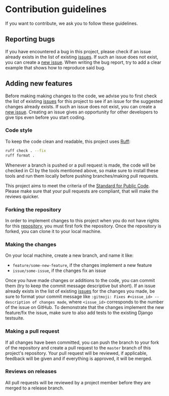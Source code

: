 # Contribution guidelines

If you want to contribute, we ask you to follow these guidelines.

## Reporting bugs

If you have encountered a bug in this project, please check if an issue already 
exists in the list of existing [issues][issues]. If such an issue does not 
exist, you can create a [new issue][new_issue]. When writing the bug report, 
try to add a clear example that shows how to reproduce said bug.

## Adding new features

Before making making changes to the code, we advise you to first check the list 
of existing [issues][issues] for this project to see if an issue for the 
suggested changes already exists. If such an issue does not exist, you can 
create a [new issue][new_issue]. Creating an issue gives an opportunity for 
other developers to give tips even before you start coding.

### Code style

To keep the code clean and readable, this project uses [Ruff](https://docs.astral.sh/ruff/):

```bash
ruff check . --fix
ruff format .
```
Whenever a branch is pushed or a pull request is made, the code will be checked 
in CI by the tools mentioned above, so make sure to install these tools and run 
them locally before pushing branches/making pull requests.

This project aims to meet the criteria of the 
[Standard for Public Code][Standard_for_Public_Code]. Please make sure that 
your pull requests are compliant, that will make the reviews quicker.

### Forking the repository

In order to implement changes to this project when you do not have rights for 
this [repository][repository], you must first fork the repository. Once the
 repository is forked, you can clone it to your local machine.

### Making the changes

On your local machine, create a new branch, and name it like:
- `feature/some-new-feature`, if the changes implement a new feature
- `issue/some-issue`, if the changes fix an issue

Once you have made changes or additions to the code, you can commit them (try 
to keep the commit message descriptive but short). If an issue already exists 
in the list of existing [issues][issues] for the changes you made, be sure to 
format your commit message like 
`:gitmoji: Fixes #<issue_id> -- description of changes made`, where 
`<issue_id>` corresponds to the number of the issue on GitHub. To demonstrate 
that the changes implement the new feature/fix the issue, make sure to also add 
tests to the existing Django testsuite.

### Making a pull request

If all changes have been committed, you can push the branch to your fork of the 
repository and create a pull request to the `master` branch of this project's 
repository. Your pull request will be reviewed, if applicable, feedback will be 
given and if everything is approved, it will be merged.

### Reviews on releases

All pull requests will be reviewed by a project member before they are merged 
to a release branch. 


[issues]: https://github.com/GeneriekPublicatiePlatformWoo/search/issues
[new_issue]: https://github.com/GeneriekPublicatiePlatformWoo/search/issues/new/choose
[mailinglist]: t.b.d.
[Standard_for_Public_Code]: https://standard.publiccode.net
[repository]: https://github.com/GeneriekPublicatiePlatformWoo/search
